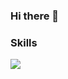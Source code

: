 ### Hi there 👋
### Skills
<a href="https://developer.mozilla.org/ko/docs/Learn/HTML/Introduction_to_HTML/Getting_started" target="_blank"><img src="https://img.shields.io/badge/HTML5-blue?style=for-the-badge&logo=E34F26&logoColor=blue"/></a>
